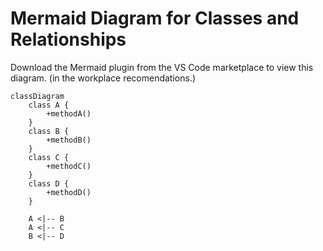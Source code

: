 # Mermaid Diagram for Classes and Relationships
Download the Mermaid plugin from the VS Code marketplace to view this diagram. 
(in the workplace recomendations.)

```mermaid
classDiagram
    class A {
        +methodA()
    }
    class B {
        +methodB()
    }
    class C {
        +methodC()
    }
    class D {
        +methodD()
    }

    A <|-- B
    A <|-- C
    B <|-- D
```
